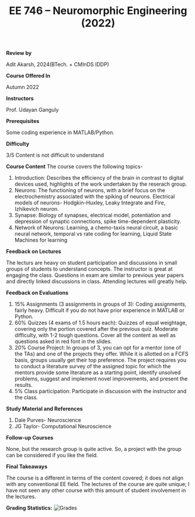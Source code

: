 ﻿---
layout: page
title: EE 746 – Neuromorphic Engineering (2022)
cover-img: assets/img/Cover_study.jpg
thumbnail-img: ""
share-img: ""
comments: true
tags: [Elective, CSP, Devices]
---

**Review by**

Adit Akarsh, 2024(BTech. + CMInDS IDDP)

**Course Offered In**

Autumn 2022

**Instructors**

Prof. Udayan Ganguly

**Prerequisites**

Some coding experience in MATLAB/Python. 

**Difficulty**

3/5 Content is not difficult to understand

**Course Content**
The course covers the following topics-
1. Introduction: Describes the efficiency of the brain in contrast to digital devices used, highlights of the work undertaken by the reserach group.
2. Neurons: The functioning of neurons, with a brief focus on the electrochemistry associated with the spiking of neurons. Electrical models of neurons- Hodgkin-Huxley, Leaky Integrate and Fire, Izhikevich neuron.
3. Synapse: Biology of synapses, electrical model, potentiation and depression of synaptic connections, spike time-dependent plasticity.
4. Network of Neurons: Learning, a chemo-taxis neural circuit, a basic neural network, temporal vs rate coding for learning, Liquid State Machines for learning  

**Feedback on Lectures**

The lecturs are heavy on student participation and discussions in small groups of students to understand concepts. The instructor is great at engaging the class. Questions in exam are similar to previous year papers and directly linked discussions in class. Attending lectures will greatly help.


**Feedback on Evaluations**

1. 15% Assignments (3 assignments in groups of 3): Coding assignments, fairly heavy. Difficult if you do not have prior experience in MATLAB or Python.
2. 60% Quizzes (4 exams of 1.5 hours each): Quizzes of equal weightage, covering only the portion covered after the previous quiz. Moderate difficulty, with 1-2 tough questions. Cover all the content as well as questions asked in red font in the slides.
3. 20% Course Project: In groups of 3, you can opt for a mentor (one of the TAs) and one of the projects they offer. While it is allotted on a FCFS basis, groups usually get their top preference. The project requires you to conduct a literature survey of the assigned topic for which the mentors provide some literature as a starting point, identify unsolved problems, suggest and implement novel improvements, and present the results. 
4. 5% Class participation: Participate in discussion with the instructor and the class.

**Study Material and References**

1. Dale Purves- Neuroscience
2. JG Taylor- Computational Neuroscience

**Follow-up Courses**

None, but the research group is quite active. So, a project with the group can be considered if you like the field.

**Final Takeaways**

The course is a different in terms of the content covered; it does not align with any conventional EE field. The lectures of the course are quite unique; I have not seen any other course with this amount of student involvement in the lectures.

**Grading Statistics:**
![Grades](EE746_2022_grades.jpg)
